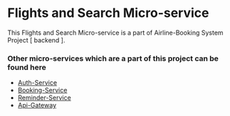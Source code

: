 # Flights and Search Micro-service

This Flights and Search Micro-service is a part of Airline-Booking System Project [ backend ].

### Other micro-services which are a part of this project can be found here 

  - [Auth-Service](https://github.com/SrinivasBallari/AuthService)
  - [Booking-Service](https://github.com/SrinivasBallari/BookingService)
  - [Reminder-Service](https://github.com/SrinivasBallari/ReminderService)
  - [Api-Gateway](https://github.com/SrinivasBallari/ApiGateway)
